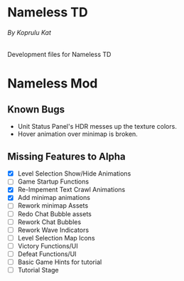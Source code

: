 # Nameless TD
###### By Koprulu Kat

Development files for Nameless TD

# Nameless Mod
## Known Bugs
- Unit Status Panel's HDR messes up the texture colors.
- Hover animation over minimap is broken.

## Missing Features to Alpha
- [x] Level Selection Show/Hide Animations
- [ ] Game Startup Functions
- [x] Re-Impement Text Crawl Animations
- [x] Add minimap animations
- [ ] Rework minimap Assets
- [ ] Redo Chat Bubble assets
- [ ] Rework Chat Bubbles 
- [ ] Rework Wave Indicators
- [ ] Level Selection Map Icons
- [ ] Victory Functions/UI
- [ ] Defeat Functions/UI
- [ ] Basic Game Hints for tutorial
- [ ] Tutorial Stage